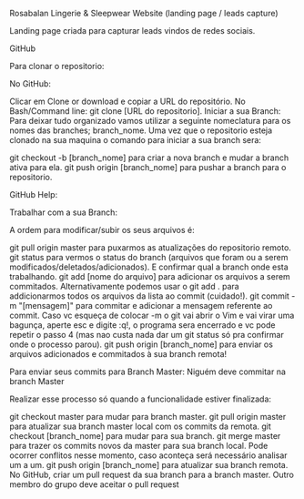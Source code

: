 Rosabalan Lingerie & Sleepwear Website (landing page / leads capture)

Landing page criada para capturar leads vindos de redes sociais.

GitHub

Para clonar o repositorio:

No GitHub:

Clicar em Clone or download e copiar a URL do repositório.
No Bash/Command line: git clone [URL do repositorio].
Iniciar a sua Branch:
Para deixar tudo organizado vamos utilizar a seguinte nomeclatura para os nomes das branches; branch_nome. Uma vez que o repositorio esteja clonado na sua maquina o comando para iniciar a sua branch sera:

git checkout -b [branch_nome] para criar a nova branch e mudar a branch ativa para ela.
git push origin [branch_nome] para pushar a branch para o repositorio.

GitHub Help:

Trabalhar com a sua Branch:

A ordem para modificar/subir os seus arquivos é:

git pull origin master para puxarmos as atualizações do repositorio remoto.
git status para vermos o status do branch (arquivos que foram ou a serem modificados/deletados/adicionados). E confirmar qual a branch onde esta trabalhando.
git add [nome do arquivo] para adicionar os arquivos a serem commitados.
Alternativamente podemos usar o git add . para addicionarmos todos os arquivos da lista ao commit (cuidado!).
git commit -m "[mensagem]" para commitar e adicionar a mensagem referente ao commit.
Caso vc esqueça de colocar -m o git vai abrir o Vim e vai virar uma bagunça, aperte esc e digite :q!, o programa sera encerrado e vc pode repetir o passo 4 (mas nao custa nada dar um git status só pra confirmar onde o processo parou).
git push origin [branch_nome] para enviar os arquivos adicionados e commitados à sua branch remota!

Para enviar seus commits para Branch Master:
Niguém deve commitar na branch Master

Realizar esse processo só quando a funcionalidade estiver finalizada:

git checkout master para mudar para branch master.
git pull origin master para atualizar sua branch master local com os commits da remota.
git checkout [branch_nome] para mudar para sua branch.
git merge master para trazer os commits novos da master para sua branch local. Pode ocorrer conflitos nesse momento, caso aconteça será necessário analisar um a um.
git push origin [branch_nome] para atualizar sua branch remota.
No GitHub, criar um pull request da sua branch para a branch master.
Outro membro do grupo deve aceitar o pull request